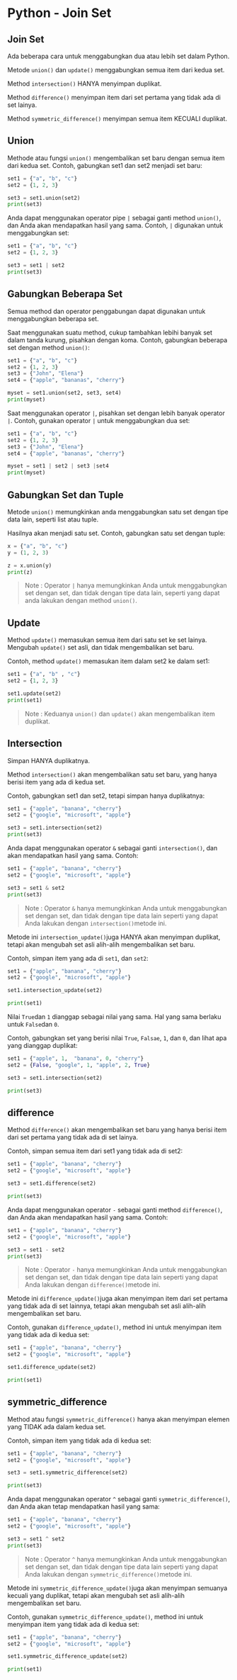 # Python - Join Set
## Join Set
Ada beberapa cara untuk menggabungkan dua atau lebih set dalam Python.

Metode `union()` dan `update()` menggabungkan semua item dari kedua set. 

Method `intersection()` HANYA menyimpan duplikat.

Method `difference()` menyimpan item dari set pertama yang tidak ada di set lainya.

Method `symmetric_difference()` menyimpan semua item KECUALI duplikat.
## Union
Methode atau fungsi `union()` mengembalikan set baru dengan semua item dari kedua set. Contoh, gabungkan set1 dan set2 menjadi set baru:

```py
set1 = {"a", "b", "c"}
set2 = {1, 2, 3}

set3 = set1.union(set2)
print(set3)
```

Anda dapat menggunakan operator pipe `|` sebagai ganti method `union()`, dan Anda akan mendapatkan hasil yang sama. Contoh, `|` digunakan untuk menggabungkan set:

```py
set1 = {"a", "b", "c"}
set2 = {1, 2, 3}

set3 = set1 | set2
print(set3)
```

## Gabungkan Beberapa Set
Semua method dan operator penggabungan dapat digunakan untuk menggabungkan beberapa set.

Saat menggunakan suatu method, cukup tambahkan lebihi banyak set dalam tanda kurung, pisahkan dengan koma. Contoh, gabungkan beberapa set dengan method `union()`:

```py
set1 = {"a", "b", "c"}
set2 = {1, 2, 3}
set3 = {"John", "Elena"}
set4 = {"apple", "bananas", "cherry"}

myset = set1.union(set2, set3, set4)
print(myset)
```

Saat menggunakan operator `|`, pisahkan set dengan lebih banyak operator `|`. Contoh, gunakan operator `|` untuk menggabungkan dua set:

```py
set1 = {"a", "b", "c"}
set2 = {1, 2, 3}
set3 = {"John", "Elena"}
set4 = {"apple", "bananas", "cherry"}

myset = set1 | set2 | set3 |set4
print(myset)
```

## Gabungkan Set dan Tuple
Metode `union()` memungkinkan anda menggabungkan satu set dengan tipe data lain, seperti list atau tuple.

Hasilnya akan menjadi satu set. Contoh, gabungkan satu set dengan tuple:

```py
x = {"a", "b", "c"}
y = (1, 2, 3)

z = x.union(y)
print(z)
```

> Note : Operator `|` hanya memungkinkan Anda untuk menggabungkan set dengan set, dan tidak dengan tipe data lain, seperti yang dapat anda lakukan dengan method `union()`.

## Update
Method `update()` memasukan semua item dari satu set ke set lainya. Mengubah `update()` set asli, dan tidak mengembalikan set baru.

Contoh, method `update()` memasukan item dalam set2 ke dalam set1:

```py
set1 = {"a", "b" , "c"}
set2 = {1, 2, 3}

set1.update(set2)
print(set1)
```

> Note : Keduanya `union()` dan `update()` akan mengembalikan item duplikat.

## Intersection
Simpan HANYA duplikatnya.

Method `intersection()` akan mengembalikan satu set baru, yang hanya berisi item yang ada di kedua set.

Contoh, gabungkan set1 dan set2, tetapi simpan hanya duplikatnya:

```py
set1 = {"apple", "banana", "cherry"}
set2 = {"google", "microsoft", "apple"}

set3 = set1.intersection(set2)
print(set3)
```

Anda dapat menggunakan operator `&` sebagai ganti `intersection()`, dan akan mendapatkan hasil yang sama. Contoh:

```py
set1 = {"apple", "banana", "cherry"}
set2 = {"google", "microsoft", "apple"}

set3 = set1 & set2
print(set3)
```

> Note : Operator `&` hanya memungkinkan Anda untuk menggabungkan set dengan set, dan tidak dengan tipe data lain seperti yang dapat Anda lakukan dengan `intersection()`metode ini.

Metode ini `intersection_update()`juga HANYA akan menyimpan duplikat, tetapi akan mengubah set asli alih-alih mengembalikan set baru.

Contoh, simpan item yang ada di `set1`, dan `set2`:

```py
set1 = {"apple", "banana", "cherry"}
set2 = {"google", "microsoft", "apple"}

set1.intersection_update(set2)

print(set1)
```

Nilai `True`dan `1` dianggap sebagai nilai yang sama. Hal yang sama berlaku untuk `False`dan `0`.

Contoh, gabungkan set yang berisi nilai `True`, `Falsae`, `1`, dan `0`, dan lihat apa yang dianggap duplikat:

```py
set1 = {"apple", 1,  "banana", 0, "cherry"}
set2 = {False, "google", 1, "apple", 2, True}

set3 = set1.intersection(set2)

print(set3)
```
## difference
Method `difference()` akan mengembalikan set baru yang hanya berisi item dari set pertama yang tidak ada di set lainya.

Contoh, simpan semua item dari set1 yang tidak ada di set2:

```py
set1 = {"apple", "banana", "cherry"}
set2 = {"google", "microsoft", "apple"}

set3 = set1.difference(set2)

print(set3)
```

Anda dapat menggunakan operator `-` sebagai ganti method `difference()`, dan Anda akan mendapatkan hasil yang sama. Contoh:

```py
set1 = {"apple", "banana", "cherry"}
set2 = {"google", "microsoft", "apple"}

set3 = set1 - set2
print(set3)
```

> Note : Operator `-` hanya memungkinkan Anda untuk menggabungkan set dengan set, dan tidak dengan tipe data lain seperti yang dapat Anda lakukan dengan `difference()`metode ini.

Metode ini `difference_update()`juga akan menyimpan item dari set pertama yang tidak ada di set lainnya, tetapi akan mengubah set asli alih-alih mengembalikan set baru.

Contoh, gunakan `difference_update()`, method ini untuk menyimpan item yang tidak ada di kedua set:

```py
set1 = {"apple", "banana", "cherry"}
set2 = {"google", "microsoft", "apple"}

set1.difference_update(set2)

print(set1)
```

## symmetric_difference
Method atau fungsi `symmetric_difference()` hanya akan menyimpan elemen yang TIDAK ada dalam kedua set.

Contoh, simpan item yang tidak ada di kedua set:

```py
set1 = {"apple", "banana", "cherry"}
set2 = {"google", "microsoft", "apple"}

set3 = set1.symmetric_difference(set2)

print(set3)
```

Anda dapat menggunakan operator `^` sebagai ganti `symmetric_difference()`, dan Anda akan tetap mendapatkan hasil yang sama:


```py
set1 = {"apple", "banana", "cherry"}
set2 = {"google", "microsoft", "apple"}

set3 = set1 ^ set2
print(set3)
```

> Note : Operator `^` hanya memungkinkan Anda untuk menggabungkan set dengan set, dan tidak dengan tipe data lain seperti yang dapat Anda lakukan dengan `symmetric_difference()`metode ini.

Metode ini `symmetric_difference_update()`juga akan menyimpan semuanya kecuali yang duplikat, tetapi akan mengubah set asli alih-alih mengembalikan set baru.

Contoh, gunakan `symmetric_difference_update()`, method ini untuk menyimpan item yang tidak ada di kedua set:

```py
set1 = {"apple", "banana", "cherry"}
set2 = {"google", "microsoft", "apple"}

set1.symmetric_difference_update(set2)

print(set1)
```

